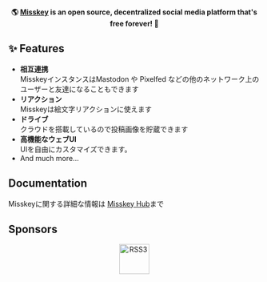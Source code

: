 <div align="center">

	
**🌎 **[Misskey](https://misskey-hub.net/)** is an open source, decentralized social media platform that's free forever! 🚀**
	

</div>

<div>


## ✨ Features
- **相互連携**\
MisskeyインスタンスはMastodon や Pixelfed などの他のネットワーク上のユーザーと友達になることもできます
- **リアクション**\
Misskeyは絵文字リアクションに使えます
- **ドライブ**\
クラウドを搭載しているので投稿画像を貯蔵できます
- **高機能なウェブUI**\
	UIを自由にカスタマイズできます。
- And much more...

</div>

<div style="clear: both;"></div>

## Documentation

Misskeyに関する詳細な情報は [Misskey Hub](https://misskey-hub.net/)まで

## Sponsors
<div align="center">
	<a class="rss3" title="RSS3" href="https://rss3.io/" target="_blank"><img src="https://rss3.mypinata.cloud/ipfs/QmUG6H3Z7D5P511shn7sB4CPmpjH5uZWu4m5mWX7U3Gqbu" alt="RSS3" height="60"></a>
</div>
